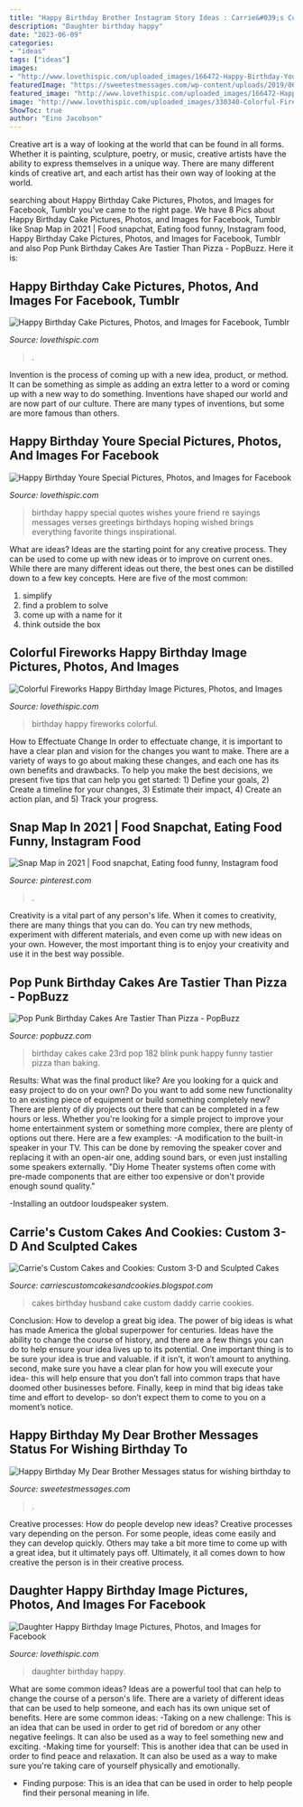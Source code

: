 ```yaml
---
title: "Happy Birthday Brother Instagram Story Ideas : Carrie&#039;s Custom Cakes And Cookies: Custom 3-d And Sculpted Cakes"
description: "Daughter birthday happy"
date: "2023-06-09"
categories:
- "ideas"
tags: ["ideas"]
images:
- "http://www.lovethispic.com/uploaded_images/166472-Happy-Birthday-Youre-Special.jpg"
featuredImage: "https://sweetestmessages.com/wp-content/uploads/2019/06/happy-birthday-wishes-for-brother-sms-mms-photo-1024x767.png"
featured_image: "http://www.lovethispic.com/uploaded_images/166472-Happy-Birthday-Youre-Special.jpg"
image: "http://www.lovethispic.com/uploaded_images/330340-Colorful-Fireworks-Happy-Birthday-Image.jpg"
ShowToc: true
author: "Eino Jacobson"
---
```



Creative art is a way of looking at the world that can be found in all forms. Whether it is painting, sculpture, poetry, or music, creative artists have the ability to express themselves in a unique way. There are many different kinds of creative art, and each artist has their own way of looking at the world.

	

		
searching about Happy Birthday Cake Pictures, Photos, and Images for Facebook, Tumblr you've came to the right page. We have 8 Pics about Happy Birthday Cake Pictures, Photos, and Images for Facebook, Tumblr like Snap Map in 2021 | Food snapchat, Eating food funny, Instagram food, Happy Birthday Cake Pictures, Photos, and Images for Facebook, Tumblr and also Pop Punk Birthday Cakes Are Tastier Than Pizza - PopBuzz. Here it is:
		
    
## Happy Birthday Cake Pictures, Photos, And Images For Facebook, Tumblr

<img loading=lazy src="http://www.lovethispic.com/uploaded_images/73849-Happy-Birthday-Cake.jpg" onerror="this.onerror=null;this.src='https://tse3.mm.bing.net/th?id=OIP.9MBSTMJr_JkuKJKKfVTNDwHaE7&amp;pid=15.1';" alt="Happy Birthday Cake Pictures, Photos, and Images for Facebook, Tumblr">

_Source: lovethispic.com_

>. 

	

Invention is the process of coming up with a new idea, product, or method. It can be something as simple as adding an extra letter to a word or coming up with a new way to do something. Inventions have shaped our world and are now part of our culture. There are many types of inventions, but some are more famous than others.

    
## Happy Birthday Youre Special Pictures, Photos, And Images For Facebook

<img loading=lazy src="http://www.lovethispic.com/uploaded_images/166472-Happy-Birthday-Youre-Special.jpg" onerror="this.onerror=null;this.src='https://tse4.mm.bing.net/th?id=OIP.lG8aAtewECONNdZRaXZvTAAAAA&amp;pid=15.1';" alt="Happy Birthday Youre Special Pictures, Photos, and Images for Facebook">

_Source: lovethispic.com_

>birthday happy special quotes wishes youre friend re sayings messages verses greetings birthdays hoping wished brings everything favorite things inspirational. 

	

What are ideas?
Ideas are the starting point for any creative process. They can be used to come up with new ideas or to improve on current ones. While there are many different ideas out there, the best ones can be distilled down to a few key concepts. Here are five of the most common:
1. simplify
2. find a problem to solve
3. come up with a name for it
4. think outside the box

    
## Colorful Fireworks Happy Birthday Image Pictures, Photos, And Images

<img loading=lazy src="http://www.lovethispic.com/uploaded_images/330340-Colorful-Fireworks-Happy-Birthday-Image.jpg" onerror="this.onerror=null;this.src='https://tse2.mm.bing.net/th?id=OIP.sULa7zaxMx5hzIfqAtJ6xwAAAA&amp;pid=15.1';" alt="Colorful Fireworks Happy Birthday Image Pictures, Photos, and Images">

_Source: lovethispic.com_

>birthday happy fireworks colorful. 

	

How to Effectuate Change
In order to effectuate change, it is important to have a clear plan and vision for the changes you want to make. There are a variety of ways to go about making these changes, and each one has its own benefits and drawbacks. To help you make the best decisions, we present five tips that can help you get started: 1) Define your goals, 2) Create a timeline for your changes, 3) Estimate their impact, 4) Create an action plan, and 5) Track your progress.

    
## Snap Map In 2021 | Food Snapchat, Eating Food Funny, Instagram Food

<img loading=lazy src="https://i.pinimg.com/736x/bc/06/d8/bc06d8f9067a6ccef2eddfb930651594.jpg" onerror="this.onerror=null;this.src='https://tse3.mm.bing.net/th?id=OIP.asugs-rbwZSJrVNKmi7nvAHaOP&amp;pid=15.1';" alt="Snap Map in 2021 | Food snapchat, Eating food funny, Instagram food">

_Source: pinterest.com_

>. 

	

Creativity is a vital part of any person's life. When it comes to creativity, there are many things that you can do. You can try new methods, experiment with different materials, and even come up with new ideas on your own. However, the most important thing is to enjoy your creativity and use it in the best way possible.

    
## Pop Punk Birthday Cakes Are Tastier Than Pizza - PopBuzz

<img loading=lazy src="https://s-media-cache-ak0.pinimg.com/736x/df/b4/0a/dfb40aa8c100eefc8291dec3e05bdba0.jpg" onerror="this.onerror=null;this.src='https://tse3.mm.bing.net/th?id=OIP.9gjF9Y_kAuBvaIGiXRVZDgHaJ3&amp;pid=15.1';" alt="Pop Punk Birthday Cakes Are Tastier Than Pizza - PopBuzz">

_Source: popbuzz.com_

>birthday cakes cake 23rd pop 182 blink punk happy funny tastier pizza than baking. 

	

Results: What was the final product like?
Are you looking for a quick and easy project to do on your own? Do you want to add some new functionality to an existing piece of equipment or build something completely new? There are plenty of diy projects out there that can be completed in a few hours or less. Whether you're looking for a simple project to improve your home entertainment system or something more complex, there are plenty of options out there. Here are a few examples: 
-A modification to the built-in speaker in your TV. This can be done by removing the speaker cover and replacing it with an open-air one, adding sound bars, or even just installing some speakers externally.
"Diy Home Theater systems often come with pre-made components that are either too expensive or don't provide enough sound quality."

-Installing an outdoor loudspeaker system.

    
## Carrie&#039;s Custom Cakes And Cookies: Custom 3-D And Sculpted Cakes

<img loading=lazy src="http://4.bp.blogspot.com/-6_rG-aUiGKE/TrlmFoTFbdI/AAAAAAAAAIY/ONSaC9wlGeY/s1600/sleepy_daddy.JPG" onerror="this.onerror=null;this.src='https://tse4.mm.bing.net/th?id=OIP.6HH8J_ERJ_4uJxp-hRVLxwHaHD&amp;pid=15.1';" alt="Carrie&#039;s Custom Cakes and Cookies: Custom 3-D and Sculpted Cakes">

_Source: carriescustomcakesandcookies.blogspot.com_

>cakes birthday husband cake custom daddy carrie cookies. 

	

Conclusion: How to develop a great big idea.
The power of big ideas is what has made America the global superpower for centuries. Ideas have the ability to change the course of history, and there are a few things you can do to help ensure your idea lives up to its potential.
One important thing is to be sure your idea is true and valuable. if it isn’t, it won’t amount to anything. second, make sure you have a clear plan for how you will execute your idea- this will help ensure that you don’t fall into common traps that have doomed other businesses before. Finally, keep in mind that big ideas take time and effort to develop- so don’t expect them to come to you on a moment’s notice.

    
## Happy Birthday My Dear Brother Messages Status For Wishing Birthday To

<img loading=lazy src="https://sweetestmessages.com/wp-content/uploads/2019/06/happy-birthday-wishes-for-brother-sms-mms-photo-1024x767.png" onerror="this.onerror=null;this.src='https://tse3.mm.bing.net/th?id=OIP.Nk2kg6bRkhWdoOkMapX2OwHaFj&amp;pid=15.1';" alt="Happy Birthday My Dear Brother Messages status for wishing birthday to">

_Source: sweetestmessages.com_

>. 

	

Creative processes: How do people develop new ideas?
Creative processes vary depending on the person. For some people, ideas come easily and they can develop quickly. Others may take a bit more time to come up with a great idea, but it ultimately pays off. Ultimately, it all comes down to how creative the person is in their creative process.

    
## Daughter Happy Birthday Image Pictures, Photos, And Images For Facebook

<img loading=lazy src="http://www.lovethispic.com/uploaded_images/336907-Daughter-Happy-Birthday-Image.png" onerror="this.onerror=null;this.src='https://tse1.mm.bing.net/th?id=OIP.c2ULCd2oLMs6uK6-c1EbcwAAAA&amp;pid=15.1';" alt="Daughter Happy Birthday Image Pictures, Photos, and Images for Facebook">

_Source: lovethispic.com_

>daughter birthday happy. 

	

What are some common ideas?
Ideas are a powerful tool that can help to change the course of a person's life. There are a variety of different ideas that can be used to help someone, and each has its own unique set of benefits. Here are some common ideas: 
-Taking on a new challenge: This is an idea that can be used in order to get rid of boredom or any other negative feelings. It can also be used as a way to feel something new and exciting. 
-Making time for yourself: This is another idea that can be used in order to find peace and relaxation. It can also be used as a way to make sure you're taking care of yourself physically and emotionally. 
- Finding purpose: This is an idea that can be used in order to help people find their personal meaning in life.


